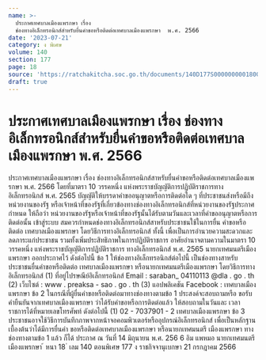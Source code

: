 ```yaml
---
name: >-
  ประกาศเทศบาลเมืองแพรกษา เรื่อง
  ช่องทางอิเล็กทรอนิกส์สำหรับยื่นคำขอหรือติดต่อเทศบาลเมืองแพรกษา  พ.ศ. 2566
date: '2023-07-21'
category: ง พิเศษ
volume: 140
section: 177
page: 18
source: 'https://ratchakitcha.soc.go.th/documents/140D177S0000000001800.pdf'
draft: true
---
```


# ประกาศเทศบาลเมืองแพรกษา เรื่อง ช่องทางอิเล็กทรอนิกส์สำหรับยื่นคำขอหรือติดต่อเทศบาลเมืองแพรกษา  พ.ศ. 2566

ประกาศเทศบาลเมืองแพรกษา เรื่อง ช่องทางอิเล็กทรอนิกส์สาหรับยื่นคำขอหรือติดต่อเทศบาลเมืองแพรกษา พ.ศ. 2566 โดยที่มาตรา 10 วรรคหนึ่ง แห่งพระราชบัญญัติการปฏิบัติราชการทางอิเล็กทรอนิกส์ พ.ศ. 2565 บัญญัติให้บรรดาคำขออนุญาตหรือการติดต่อใด ๆ ที่ประชาชนส่งหรือมีถึงหน่วยงานของรัฐ หรือเจ้าหน้าที่ของรัฐที่เกี่ยวข้องทางช่องทางอิเล็กทรอนิกส์ที่หน่วยงานของรัฐประกาศกำหนด ให้ถือว่า หน่วยงานของรัฐหรือเจ้าหน้าที่ของรัฐนั้นได้รับตามวันและเวลาที่คำขออนุญาตหรือการติดต่อนั้น เข้าสู่ระบบ สมควรกำหนดช่องทางอิเล็กทรอนิกส์สาหรับประชาชนใช้ในการยื่น คำขอหรือติดต่อ เทศบาลเมืองแพรกษา โดยวิธีการทางอิเล็กทรอนิกส์ ทั้งนี้ เพื่อเป็นการอำนวยความสะดวกและ ลดภาระแก่ประชาชน รวมทั้งเพิ่มประสิทธิภาพในการปฏิบัติราชการ อาศัยอำนาจตามความในมาตรา 10 วรรคหนึ่ง แห่งพระราชบัญญัติการปฏิบัติราชการ ทางอิเล็กทรอนิกส์ พ.ศ. 2565 นายกเทศมนตรีเมืองแพรกษา ออกประกาศไว้ ดังต่อไปนี้ ข้อ 1 ให้ช่องทางอิเล็กทรอนิกส์ต่อไปนี้ เป็นช่องทางสาหรับประชาชนยื่นคำขอหรือติดต่อ เทศบาลเมืองแพรกษา หรือนายกเทศมนตรีเมืองแพรกษา โดยวิธีการทางอิเล็กทรอนิกส์ (1) ที่อยู่ไปรษณีย์อิเล็กทรอนิกส์ Email : saraban_ 04110113 @dla . go . th (2) เว็บไซต์ : www . preaksa - sao . go . th (3) แอปพลิเคชัน Facebook : เทศบาลเมืองแพรกษา ข้อ 2 ในกรณีที่ผู้ยื่นคำขอหรือติดต่อมาทางช่องทางตามข้อ 1 ประสงค์จะสอบถามหรือ ขอรับคำยืนยันจากเทศบาลเมืองแพรกษา ว่าได้รับคำขอหรือการติดต่อแล้ว ให้สอบถามในวันและ เวลาราชการได้ที่หมายเลขโทรศัพท์ ดังต่อไปนี้ (1) 02 - 7037901 - 2 เทศบาลเมืองแพรกษา ข้อ 3 ประชาชนอาจใช้วิธีการบันทึกภาพจากหน้าจอคอมพิวเตอร์หรืออุปกรณ์อิเล็กทรอนิกส์ เพื่อเป็นหลักฐานเบื้องต้นว่าได้มีการยื่นคำ ขอหรือติดต่อเทศบาลเมืองแพรกษา หรือนายกเทศมนตรี เมืองแพรกษา ทางช่องทางตามข้อ 1 แล้ว ก็ได้ ประกาศ ณ วันที่ 14 มิถุนายน พ.ศ. 256 6 อิม แพหมอ นายกเทศมนตรีเมืองแพรกษา ้ หนา 18 ่ เลม 140 ตอนพิเศษ 177 ง ราชกิจจานุเบกษา 21 กรกฎาคม 2566
